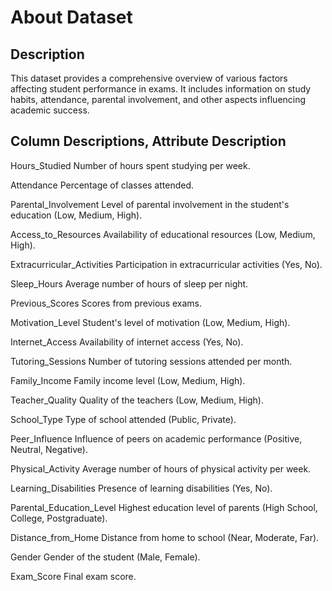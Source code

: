 # About Dataset
## Description
This dataset provides a comprehensive overview of various factors affecting student performance in exams. It includes information on study habits, attendance, parental involvement, and other aspects influencing academic success.

## Column Descriptions, Attribute	Description

Hours_Studied	Number of hours spent studying per week.

Attendance	Percentage of classes attended.

Parental_Involvement	Level of parental involvement in the student's education (Low, Medium, High).

Access_to_Resources	Availability of educational resources (Low, Medium, High).

Extracurricular_Activities	Participation in extracurricular activities (Yes, No).

Sleep_Hours	Average number of hours of sleep per night.

Previous_Scores	Scores from previous exams.

Motivation_Level	Student's level of motivation (Low, Medium, High).

Internet_Access	Availability of internet access (Yes, No).

Tutoring_Sessions	Number of tutoring sessions attended per month.

Family_Income	Family income level (Low, Medium, High).

Teacher_Quality	Quality of the teachers (Low, Medium, High).

School_Type	Type of school attended (Public, Private).

Peer_Influence	Influence of peers on academic performance (Positive, Neutral, Negative).

Physical_Activity	Average number of hours of physical activity per week.

Learning_Disabilities	Presence of learning disabilities (Yes, No).

Parental_Education_Level	Highest education level of parents (High School, College, Postgraduate).

Distance_from_Home	Distance from home to school (Near, Moderate, Far).

Gender	Gender of the student (Male, Female).

Exam_Score	Final exam score.
